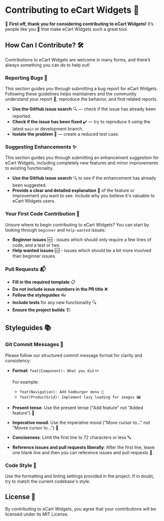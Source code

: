 
# Contributing to eCart Widgets 🌟

👋 **First off, thank you for considering contributing to eCart Widgets!** It’s people like you 🙌 that make eCart Widgets such a great tool.

## How Can I Contribute? 🛠

Contributions to eCart Widgets are welcome in many forms, and there’s always something you can do to help out!

### Reporting Bugs 🐛

This section guides you through submitting a bug report for eCart Widgets. Following these guidelines helps maintainers and the community understand your report 📖, reproduce the behavior, and find related reports.

- **Use the GitHub issue search** 🔍 — check if the issue has already been reported.
- **Check if the issue has been fixed** ✔️ — try to reproduce it using the latest `main` or development branch.
- **Isolate the problem** 🧪 — create a reduced test case.

### Suggesting Enhancements ✨

This section guides you through submitting an enhancement suggestion for eCart Widgets, including completely new features and minor improvements to existing functionality.

- **Use the GitHub issue search** 🔍 to see if the enhancement has already been suggested.
- **Provide a clear and detailed explanation** 📝 of the feature or improvement you want to see. Include why you believe it's valuable to eCart Widgets users.

### Your First Code Contribution 👶

Unsure where to begin contributing to eCart Widgets? You can start by looking through `beginner` and `help-wanted` issues:

- **Beginner issues** 🆕 - issues which should only require a few lines of code, and a test or two.
- **Help wanted issues** 🆘 - issues which should be a bit more involved than beginner issues.

### Pull Requests 📬

- **Fill in the required template** 📋
- **Do not include issue numbers in the PR title** ❌
- **Follow the styleguides** 👓
- **Include tests** for any new functionality 🔍
- **Ensure the project builds** 🏗️

## Styleguides 📚

### Git Commit Messages 📝

Please follow our structured commit message format for clarity and consistency:

- **Format**: `feat(Component): What you did` ✏️
  
  For example:
  - `feat(Navigation): Add hamburger menu 🍔`
  - `feat(ProductGrid): Implement lazy loading for images 🖼️`

- **Present tense**: Use the present tense ("Add feature" not "Added feature") 🔄
- **Imperative mood**: Use the imperative mood ("Move cursor to..." not "Moves cursor to...") 💪
- **Conciseness**: Limit the first line to 72 characters or less 🔤
- **Reference issues and pull requests liberally**: After the first line, leave one blank line and then you can reference issues and pull requests 📎.

### Code Style 🎨

Use the formatting and linting settings provided in the project. If in doubt, try to match the current codebase's style.

## License 📄

By contributing to eCart Widgets, you agree that your contributions will be licensed under its MIT License.
